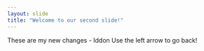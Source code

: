 ```yaml
---
layout: slide
title: "Welcome to our second slide!"
---
```

These are my new changes - Iddon
Use the left arrow to go back!

